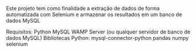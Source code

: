 Este projeto tem como finalidade a extração de dados de forma automatizada com Selenium e armazenar os resultados em um banco de dados MySQL

Requisitos:
  Python
  MySQL
  WAMP Server (ou qualquer servidor de banco de dados MySQL)
  Bibliotecas Python:
    mysql-connector-python
    pandas
    numpy
    selenium
